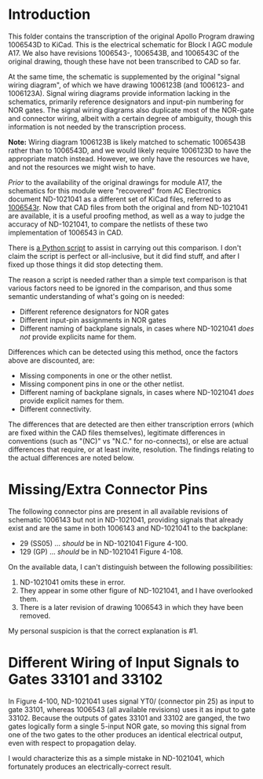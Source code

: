 # Introduction

This folder contains the transcription of the original Apollo Program drawing 1006543D to KiCad.  This is the electrical schematic for Block I AGC module A17.  We also have revisions 1006543-, 1006543B, and 1006543C of the original drawing, though these have not been transcribed to CAD so far.  

At the same time, the schematic is supplemented by the original "signal wiring diagram", of which we have drawing 1006123B (and 1006123- and 1006123A).  Signal wiring diagrams provide information lacking in the schematics, primarily reference designators and input-pin numbering for NOR gates.  The signal wiring diagrams also duplicate most of the NOR-gate and connector wiring, albeit with a certain degree of ambiguity, though this information is not needed by the transcription process.  

__Note:__ Wiring diagram 1006123B is likely matched to schematic 1006543B rather than to 1006543D, and we would likely require 1006123D to have the appropriate match instead.  However, we only have the resources we have, and not the resources we might wish to have.

_Prior_ to the availability of the original drawings for module A17, the schematics for this module were "recovered" from AC Electronics document ND-1021041 as a different set of KiCad files, referred to as [1006543r](https://github.com/virtualagc/virtualagc/edit/schematics/Schematics/1006543r).  Now that CAD files from both the original and from ND-1021041 are available, it is a useful proofing method, as well as a way to judge the accuracy of ND-1021041, to compare the netlists of these two implementation of 1006543 in CAD.  

There is [a Python script](https://github.com/virtualagc/virtualagc/edit/schematics/Scripts/netlistCompare.py) to assist in carrying out this comparison.  I don't claim the script is perfect or all-inclusive, but it did find stuff, and after I fixed up those things it did stop detecting them.

The reason a script is needed rather than a simple text comparison is that various factors need to be ignored in the comparison, and thus some semantic understanding of what's going on is needed:

* Different reference designators for NOR gates
* Different input-pin assignments in NOR gates
* Different naming of backplane signals, in cases where ND-1021041 _does not_ provide explicits name for them.

Differences which can be detected using this method, once the factors above are discounted, are:

* Missing components in one or the other netlist.
* Missing component pins in one or the other netlist.
* Different naming of backplane signals, in cases where ND-1021041 _does_ provide explicit names for them.
* Different connectivity.

The differences that are detected are then either transcription errors (which are fixed within the CAD files themselves), legitimate differences in conventions (such as "(NC)" vs "N.C." for no-connects), or else are actual differences that require, or at least invite, resolution.  The findings relating to the actual differences are noted below.

# Missing/Extra Connector Pins

The following connector pins are present in all available revisions of schematic 1006143 but not in ND-1021041, providing signals that already exist and are the same in both 1006143 and ND-1021041 to the backplane:

* 29 (SS05) ... _should_ be in ND-1021041 Figure 4-100.
* 129 (GP) ... _should_ be in ND-1021041 Figure 4-108.

On the available data, I can't distinguish between the following possibilities:

1. ND-1021041 omits these in error.
2. They appear in some other figure of ND-1021041, and I have overlooked them.
3. There is a later revision of drawing 1006543 in which they have been removed.

My personal suspicion is that the correct explanation is #1.

# Different Wiring of Input Signals to Gates 33101 and 33102

In Figure 4-100, ND-1021041 uses signal YT0/ (connector pin 25) as input to gate 33101, whereas 1006543 (all available revisions) uses it as input to gate 33102.  Because the outputs of gates 33101 and 33102 are ganged, the two gates logically form a single 5-input NOR gate, so moving this signal from one of the two gates to the other produces an identical electrical output, even with respect to propagation delay.

I would characterize this as a simple mistake in ND-1021041, which fortunately produces an electrically-correct result.




